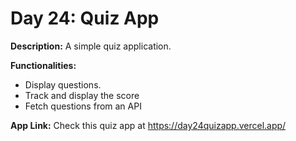 # Day 24: Quiz App

**Description:** A simple quiz application.

**Functionalities:**

- Display questions.
- Track and display the score
- Fetch questions from an API

**App Link:** Check this quiz app at https://day24quizapp.vercel.app/
